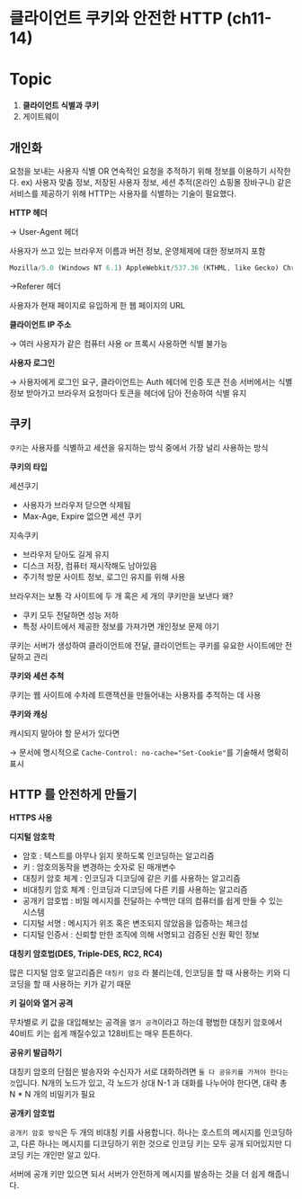 # 클라이언트 쿠키와 안전한 HTTP (ch11-14)

# Topic

1. ****클라이언트 식별과 쿠키****
2. 게이트웨이

## ****개인화****

요청을 보내는 사용자 식별 OR 연속적인 요청을 추적하기 위해 정보를 이용하기 시작한다. ex) 사용자 맞춤 정보, 저장된 사용자 정보, 세션 추적(온라인 쇼핑몰 장바구니) 같은 서비스를 제공하기 위해 HTTP는 사용자를 식별하는 기술이 필요했다.

****HTTP 헤더****

→ User-Agent 헤더 

사용자가 쓰고 있는 브라우저 이름과 버전 정보, 운영체제에 대한 정보까지 포함

```jsx
Mozilla/5.0 (Windows NT 6.1) AppleWebkit/537.36 (KTHML, like Gecko) Chrome/38.0.2125.111 Safari/537.36
```

→Referer 헤더

사용자가 현재 페이지로 유입하게 한 웹 페이지의 URL

****클라이언트 IP 주소****

→ 여러 사용자가 같은 컴퓨터 사용 or 프록시 사용하면 식별 불가능

****사용자 로그인****

→ 사용자에게 로그인 요구, 클라이언트는 Auth 헤더에 인증 토큰 전송 서버에서는 식별정보 받아가고 브라우저 요청마다 토큰을 헤더에 담아 전송하여 식별 유지

## ****쿠키****

`쿠키`는 사용자를 식별하고 세션을 유지하는 방식 중에서 가장 널리 사용하는 방식

**쿠키의 타입**

세션쿠기

- 사용자가 브라우저 닫으면 삭제됨
- Max-Age, Expire 없으면 세션 쿠키

지속쿠키

- 브라우저 닫아도 길게 유지
- 디스크 저장, 컴퓨터 재시작해도 남아있음
- 주기적 방문 사이트 정보, 로그인 유지를 위해 사용

브라우저는 보통 각 사이트에 두 개 혹은 세 개의 쿠키만을 보낸다 왜?

- 쿠키 모두 전달하면 성능 저하
- 특정 사이트에서 제공한 정보를 가져가면 개인정보 문제 야기

쿠키는 서버가 생성하여 클라이언트에 전달, 클라이언트는 쿠키를 유요한 사이트에만 전달하고 관리

****쿠키와 세션 추척****

쿠키는 웹 사이트에 수차례 트랜잭션을 만들어내는 사용자를 추적하는 데 사용

****쿠키와 캐싱****

캐시되지 말아야 할 문서가 있다면

→ 문서에 명시적으로 `Cache-Control: no-cache="Set-Cookie"`를 기술해서 명확히 표시

## ****HTTP 를 안전하게 만들기****

****HTTPS 사용****

****디지털 암호학****

- 암호 : 텍스트를 아무나 읽지 못하도록 인코딩하는 알고리즘
- 키 : 암호의동작을 변경하는 숫자로 된 매개변수
- 대칭키 암호 체계 : 인코딩과 디코딩에 같은 키를 사용하는 알고리즘
- 비대칭키 암호 체계 : 인코딩과 디코딩에 다른 키를 사용하는 알고리즘
- 공개키 암호법 : 비밀 메시지를 전달하는 수백만 대의 컴퓨터를 쉽게 만들 수 있는 시스템
- 디지털 서명 : 메시지가 위조 혹은 변조되지 않았음을 입증하는 체크섬
- 디지털 인증서 : 신뢰할 만한 조직에 의해 서명되고 검증된 신원 확인 정보

****대칭키 암호법(DES, Triple-DES, RC2, RC4)****

많은 디지털 암호 알고리즘은 `대칭키 암호` 라 불리는데, 인코딩을 할 때 사용하는 키와 디코딩을 할 때 사용하는 키가 같기 때문

****키 길이와 열거 공격****

무차별로 키 값을 대입해보는 공격을 `열거 공격`이라고 하는데 평범한 대칭키 암호에서 40비트 키는 쉽게 깨질수있고 128비트는 매우 튼튼하다.

****공유키 발급하기****

대칭키 암호의 단점은 발송자와 수신자가 서로 대화하려면 `둘 다 공유키를 가져야 한다는 것`입니다. N개의 노드가 있고, 각 노드가 상대 N-1 과 대화를 나누어야 한다면, 대략 총 N * N 개의 비밀키가 필요

****공개키 암호법****

`공개키 암호 방식`은 두 개의 비대칭 키를 사용합니다. 하나는 호스트의 메시지를 인코딩하고, 다른 하나는 메시지를 디코딩하기 위한 것으로 인코딩 키는 모두 공개 되어있지만 디코딩 키는 개인만 알고 있다.

서버에 공개 키만 있으면 되서 서버가 안전하게 메시지를 발송하는 것을 더 쉽게 해줍니다.
